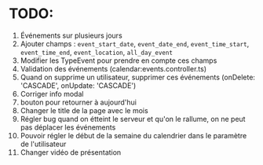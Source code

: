 # TODO:

1. Événements sur plusieurs jours
1. Ajouter champs : `event_start_date`, `event_date_end`, `event_time_start`, `event_time_end`, `event_location`, `all_day_event`
1. Modifier les TypeEvent pour prendre en compte ces champs
1. Validation des événements (calendar:events.controller.ts)
1. Quand on supprime un utilisateur, supprimer ces événements (onDelete: 'CASCADE', onUpdate: 'CASCADE')
1. Corriger info modal
1. bouton pour retourner à aujourd'hui
1. Changer le title de la page avec le mois
1. Régler bug quand on étteint le serveur et qu'on le rallume, on ne peut pas déplacer les événements
1. Pouvoir régler le début de la semaine du calendrier dans le paramètre de l'utilisateur
1. Changer vidéo de présentation
